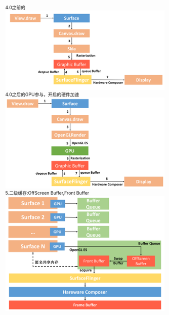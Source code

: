 4.0之前的
![ec17d9a9-6ade-4bf2-a072-fe19099bdcdc.png](./ec17d9a9-6ade-4bf2-a072-fe19099bdcdc.png)
4.0之后的GPU参与，开启的硬件加速
![af8141d8-92af-4e9b-a32d-a6bbbaa75a15.png](./af8141d8-92af-4e9b-a32d-a6bbbaa75a15.png)
5.二级缓存:OffScreen Buffer,Front Buffer
![0e292ca8-94f3-4480-8af2-203f1b4fe31c.png](./0e292ca8-94f3-4480-8af2-203f1b4fe31c.png)